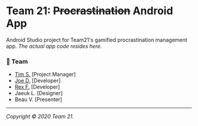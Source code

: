 # Team 21: ~~Procrastination~~ Android App  
  
Android Studio project for Team21's gamified procrastination management app. *The actual app code resides here*.  
  
### :wave: Team  
- [Tim S.](https://bitbucket.org/Trueon/) [Project Manager]
- [Joe D.](https://github.com/jdtech3) [Developer] 
- [Rex F.](https://github.com/RexFeng469) [Developer]
- Jaeuk L. [Designer]
- Beau V. [Presenter]
  
---  
  
*Copyright © 2020 Team 21.*
